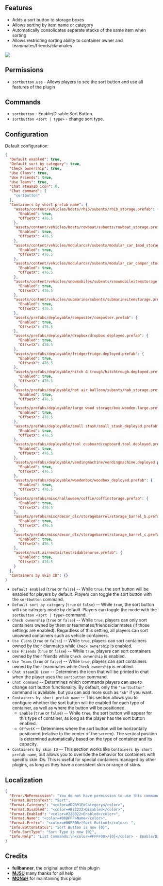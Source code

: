 ## Features

- Adds a sort button to storage boxes
- Allows sorting by item name or category
- Automatically consolidates separate stacks of the same item when sorting
- Allows restricting sorting ability to container owner and teammates/friends/clanmates

![](https://i.imgur.com/dPeNv8G.png)

## Permissions

* `sortbutton.use` - Allows players to see the sort button and use all features of the plugin

## Commands

* `sortbutton` - Enable/Disable Sort Button.
* `sortbutton <sort | type>` - change sort type.

## Configuration

Default configuration:

```json
{
  "Default enabled": true,
  "Default sort by category": true,
  "Check ownership": true,
  "Use Clans": true,
  "Use Friends": true,
  "Use Teams": true,
  "Chat steamID icon": 0,
  "Chat command": [
    "sortbutton"
  ],
  "Containers by short prefab name": {
    "assets/content/vehicles/boats/rhib/subents/rhib_storage.prefab": {
      "Enabled": true,
      "OffsetX": 476.5
    },
    "assets/content/vehicles/boats/rowboat/subents/rowboat_storage.prefab": {
      "Enabled": true,
      "OffsetX": 476.5
    },
    "assets/content/vehicles/modularcar/subents/modular_car_1mod_storage.prefab": {
      "Enabled": true,
      "OffsetX": 476.5
    },
    "assets/content/vehicles/modularcar/subents/modular_car_camper_storage.prefab": {
      "Enabled": true,
      "OffsetX": 476.5
    },
    "assets/content/vehicles/snowmobiles/subents/snowmobileitemstorage.prefab": {
      "Enabled": true,
      "OffsetX": 476.5
    },
    "assets/content/vehicles/submarine/subents/submarineitemstorage.prefab": {
      "Enabled": true,
      "OffsetX": 476.5
    },
    "assets/prefabs/deployable/composter/composter.prefab": {
      "Enabled": true,
      "OffsetX": 476.5
    },
    "assets/prefabs/deployable/dropbox/dropbox.deployed.prefab": {
      "Enabled": true,
      "OffsetX": 476.5
    },
    "assets/prefabs/deployable/fridge/fridge.deployed.prefab": {
      "Enabled": true,
      "OffsetX": 476.5
    },
    "assets/prefabs/deployable/hitch & trough/hitchtrough.deployed.prefab": {
      "Enabled": true,
      "OffsetX": 476.5
    },
    "assets/prefabs/deployable/hot air balloon/subents/hab_storage.prefab": {
      "Enabled": true,
      "OffsetX": 476.5
    },
    "assets/prefabs/deployable/large wood storage/box.wooden.large.prefab": {
      "Enabled": true,
      "OffsetX": 476.5
    },
    "assets/prefabs/deployable/small stash/small_stash_deployed.prefab": {
      "Enabled": true,
      "OffsetX": 476.5
    },
    "assets/prefabs/deployable/tool cupboard/cupboard.tool.deployed.prefab": {
      "Enabled": true,
      "OffsetX": 476.5
    },
    "assets/prefabs/deployable/vendingmachine/vendingmachine.deployed.prefab": {
      "Enabled": true,
      "OffsetX": 476.5
    },
    "assets/prefabs/deployable/woodenbox/woodbox_deployed.prefab": {
      "Enabled": true,
      "OffsetX": 476.5
    },
    "assets/prefabs/misc/halloween/coffin/coffinstorage.prefab": {
      "Enabled": true,
      "OffsetX": 476.5
    },
    "assets/prefabs/misc/decor_dlc/storagebarrel/storage_barrel_b.prefab": {
      "Enabled": true,
      "OffsetX": 476.5
    },
    "assets/prefabs/misc/decor_dlc/storagebarrel/storage_barrel_c.prefab": {
      "Enabled": true,
      "OffsetX": 476.5
    },
    "assets/rust.ai/nextai/testridablehorse.prefab": {
      "Enabled": true,
      "OffsetX": 476.5
    }
  },
  "Containers by skin ID": {}
}
```

- `Default enabled` (`true` or `false`) -- While `true`, the sort button will be enabled for players by default. Players can toggle the sort button with the `sortbutton` command.
- `Default sort by category` (`true` or `false`) -- While `true`, the sort button will use category mode by default. Players can toggle the mode with the `sortbutton <sort | type>` command.
- `Check ownership` (`true` or `false`) -- While `true`, players can only sort containers owned by them or teammates/friends/clanmates (if those settings are enabled). Regardless of this setting, all players can sort unowned containers such as vehicle containers.
- `Use Clans` (`true` or `false`) -- While `true`, players can sort containers owned by their clanmates while `Check ownership` is enabled.
- `Use Friends` (`true` or `false`) -- While `true`, players can sort containers owned by their friends while `Check ownership` is enabled.
- `Use Teams` (`true` or `false`) -- While `true`, players can sort containers owned by their teammates while `Check ownership` is enabled.
- `Chat steamID icon` -- Determines the icon that will be printed in chat when the player uses the `sortbutton` command.
- `Chat command` -- Determines which commands players can use to change sort button functionality. By default, only the `"sortbutton"` command is available, but you can add more such as `"sb"` if you want.
- `Containers by short prefab name` -- This section allows you to configure whether the sort button will be enabled for each type of container, as well as where the button will be positioned.
  - `Enable` (`true` or `false`) -- While `true`, the sort button will appear for this type of container, as long as the player has the sort button enabled.
  - `OffsetX` -- Determines where the sort button will be horizontally positioned (relative to the center of the screen). The vertical position is determined automatically based on the type of container and its capacity.
- `Containers by skin ID` -- This section works like `Containers by short prefab name`, but allows you to override the behavior for containers with specific skin IDs. This is useful for special containers managed by other plugins, as long as they have a consistent skin or range of skins.

## Localization

```json
{
  "Error.NoPermission": "You do not have permission to use this command",
  "Format.ButtonText": "Sort",
  "Format.Category": "<color=#D2691E>Category</color>",
  "Format.Disabled": "<color=#B22222>Disabled</color>",
  "Format.Enabled": "<color=#228B22>Enabled</color>",
  "Format.Name": "<color=#00BFFF>Name</color>",
  "Format.Prefix": "<color=#00FF00>[Sort Button]</color>: ",
  "Info.ButtonStatus": "Sort Button is now {0}",
  "Info.SortType": "Sort Type is now {0}",
  "Info.Help": "List Commands:\n<color=#FFFF00>/{0}</color> - Enable/Disable Sort Button.\n<color=#FFFF00>/{0} <sort | type></color> - change sort type."
}
```

## Credits

* **fullbanner**, the original author of this plugin
* [**MJSU**](https://umod.org/user/MJSU) many thanks for all help
* [**MONaH**](https://umod.org/user/MONaH) for maintaining this plugin
